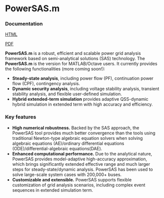 # PowerSAS.m

### Documentation
[HTML](https://powersasm.readthedocs.io/en/latest/index.html)

[PDF](https://powersasm.readthedocs.io/_/downloads/en/latest/pdf/)

**PowerSAS.m** is a robust, efficient and scalable power grid analysis framework based on semi-analytical solutions (SAS) technology. The **PowerSAS.m** is the version for MATLAB/Octave users. It currently provides the following functionalities (more coming soon!):

* **Steady-state analysis**, including power flow (PF), continuation power flow (CPF), contingency analysis.
* **Dynamic security analysis**, including voltage stability analysis, transient stability analysis, and flexible user-defined simulation.
* **Hybrid extended-term simulation** provides adaptive QSS-dynamic hybrid simulation in extended term with high accuracy and efficiency.

### Key features
* **High numerical robustness.** Backed by the SAS approach, the PowerSAS tool provides much better convergence than the tools using traditional Newton-type algebraic equation solvers when solving algebraic equations (AE)/ordinary differential equations (ODE)/differential-algebraic equations(DAE).  
* **Enhanced computational performance.** Due to the analytical nature, PowerSAS provides model-adaptive high-accuracy approximation, which brings significantly extended effective range and much larger steps for steady-state/dynamic analysis. PowerSAS has been used to solve large-scale system cases with 200,000+ buses.
* **Customizable and extensible.** PowerSAS supports flexible customization of grid analysis scenarios, including complex event sequences in extended simulation term.  

